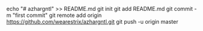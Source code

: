 echo "# azhargntl" >> README.md
git init
git add README.md
git commit -m "first commit"
git remote add origin https://github.com/wearestrix/azhargntl.git
git push -u origin master
